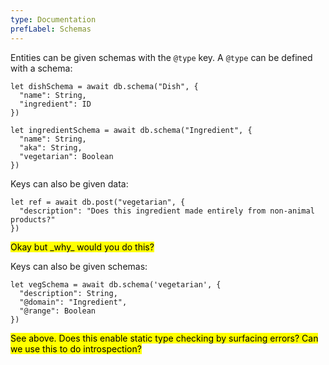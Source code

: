 ```yaml
---
type: Documentation
prefLabel: Schemas
---
```


Entities can be given schemas with the `@type` key. A `@type` can be defined with a schema:

```
let dishSchema = await db.schema("Dish", {
  "name": String,
  "ingredient": ID
})

let ingredientSchema = await db.schema("Ingredient", {
  "name": String,
  "aka": String,
  "vegetarian": Boolean
})
```

Keys can also be given data:

```
let ref = await db.post("vegetarian", {
  "description": "Does this ingredient made entirely from non-animal products?"
})
```

<p><mark>Okay but _why_ would you do this?</mark></p>

Keys can also be given schemas:

```
let vegSchema = await db.schema('vegetarian', {
  "description": String,
  "@domain": "Ingredient",
  "@range": Boolean
})
```

<p><mark>See above. Does this enable static type checking by surfacing errors? Can we use this to do introspection?</mark></p>